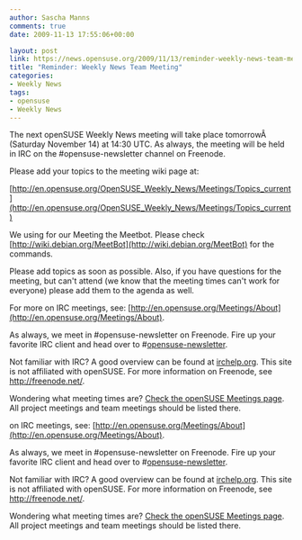 ```yaml
---
author: Sascha Manns
comments: true
date: 2009-11-13 17:55:06+00:00

layout: post
link: https://news.opensuse.org/2009/11/13/reminder-weekly-news-team-meeting-7/
title: "Reminder: Weekly News Team Meeting"
categories:
- Weekly News
tags:
- opensuse
- Weekly News
---
```

The next openSUSE Weekly News meeting will take place tomorrowÂ  (Saturday November 14) at 14:30 UTC. As always, the meeting will be held in IRC on the #opensuse-newsletter channel on Freenode.

Please add your topics to the meeting wiki page at:

[http://en.opensuse.org/OpenSUSE_Weekly_News/Meetings/Topics_current](http://en.opensuse.org/OpenSUSE_Weekly_News/Meetings/Topics_current)

We using for our Meeting the Meetbot. Please check [http://wiki.debian.org/MeetBot](http://wiki.debian.org/MeetBot) for the commands.

Please add topics as soon as possible. Also, if you have questions for the meeting, but can't attend (we know that the meeting times can't work for everyone) please add them to the agenda as well.

For more on IRC meetings, see: [http://en.opensuse.org/Meetings/About](http://en.opensuse.org/Meetings/About).

As always, we meet in #opensuse-newsletter on Freenode. Fire up your favorite IRC client and head over to #[opensuse-newsletter](irc://irc.freenode.net/opensuse-newsletter).

Not familiar with IRC? A good overview can be found at [irchelp.org](http://www.irchelp.org/). This site is not affiliated with openSUSE. For more information on Freenode, see http://freenode.net/.

Wondering what meeting times are? [Check the openSUSE Meetings page](http://en.opensuse.org/Meetings). All project meetings and team meetings should be listed there.

on IRC meetings, see: [http://en.opensuse.org/Meetings/About](http://en.opensuse.org/Meetings/About).

As always, we meet in #opensuse-newsletter on Freenode. Fire up your favorite IRC client and head over to #[opensuse-newsletter](irc://irc.freenode.net/opensuse-newsletter).

Not familiar with IRC? A good overview can be found at [irchelp.org](http://www.irchelp.org/). This site is not affiliated with openSUSE. For more information on Freenode, see http://freenode.net/.

Wondering what meeting times are? [Check the openSUSE Meetings page](http://en.opensuse.org/Meetings). All project meetings and team meetings should be listed there.		
